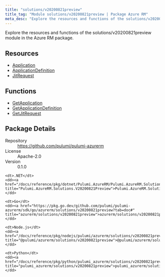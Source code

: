 ```yaml
---
title: "solutions/v20200821preview"
title_tag: "Module solutions/v20200821preview | Package Azure RM"
meta_desc: "Explore the resources and functions of the solutions/v20200821preview module in the Azure RM package."
---
```


<!-- WARNING: this file was generated by Pulumi Docs Generator. -->
<!-- Do not edit by hand unless you're certain you know what you are doing! -->

Explore the resources and functions of the solutions/v20200821preview module in the Azure RM package.

<h2 id="resources">Resources</h2>
<ul class="api">
    <li><a href="application" title="Application"><span class="symbol resource"></span>Application</a></li>
    <li><a href="applicationdefinition" title="ApplicationDefinition"><span class="symbol resource"></span>ApplicationDefinition</a></li>
    <li><a href="jitrequest" title="JitRequest"><span class="symbol resource"></span>JitRequest</a></li>
</ul>

<h2 id="functions">Functions</h2>
<ul class="api">
    <li><a href="getapplication" title="GetApplication"><span class="symbol function"></span>GetApplication</a></li>
    <li><a href="getapplicationdefinition" title="GetApplicationDefinition"><span class="symbol function"></span>GetApplicationDefinition</a></li>
    <li><a href="getjitrequest" title="GetJitRequest"><span class="symbol function"></span>GetJitRequest</a></li>
</ul>

<h2 id="package-details">Package Details</h2>
<dl class="package-details">
	<dt>Repository</dt>
	<dd><a href="https://github.com/pulumi/pulumi-azurerm">https://github.com/pulumi/pulumi-azurerm</a></dd>
	<dt>License</dt>
	<dd>Apache-2.0</dd>
	<dt>Version</dt>
	<dd>0.1.0</dd>
</dl>



<dl class="tabular">

    <dt>.NET</dt>
    <dd><a href="/docs/reference/pkg/dotnet/Pulumi.AzureRM/Pulumi.AzureRM.Solutions.V20200821Preview.html" title="Pulumi.AzureRM.Solutions.V20200821Preview">Pulumi.AzureRM.Solutions.V20200821Preview</a></dd>

    <dt>Go</dt>
    <dd><a href="https://pkg.go.dev/github.com/pulumi/pulumi-azurerm/sdk/go/azurerm/solutions/v20200821preview?tab=doc#" title="azurerm/solutions/v20200821preview">azurerm/solutions/v20200821preview</a></dd>

    <dt>Node.js</dt>
    <dd><a href="/docs/reference/pkg/nodejs/pulumi/azurerm/solutions/v20200821preview/#" title="@pulumi/azurerm/solutions/v20200821preview">@pulumi/azurerm/solutions/v20200821preview</a></dd>

    <dt>Python</dt>
    <dd><a href="/docs/reference/pkg/python/pulumi_azurerm/solutions/v20200821preview" title="pulumi_azurerm/solutions/v20200821preview">pulumi_azurerm/solutions/v20200821preview</a></dd>

</dl>

